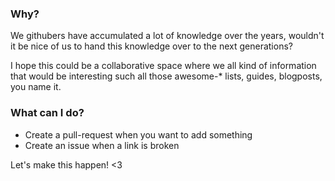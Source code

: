 ### Why?
We githubers have accumulated a lot of knowledge over the years, wouldn't it be nice of us to hand this knowledge over to the next generations?

I hope this could be a collaborative space where we all kind of information that would be interesting such all those awesome-* lists, guides, blogposts, you name it.

### What can I do?
 - Create a pull-request when you want to add something
 - Create an issue when a link is broken
 
Let's make this happen! <3




